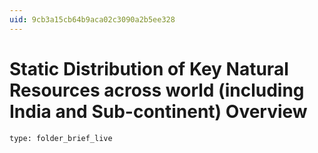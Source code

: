 ```yaml
---
uid: 9cb3a15cb64b9aca02c3090a2b5ee328
---
```


# Static Distribution of Key Natural Resources across world (including India and Sub-continent) Overview
 
```ccard
type: folder_brief_live
```
 
